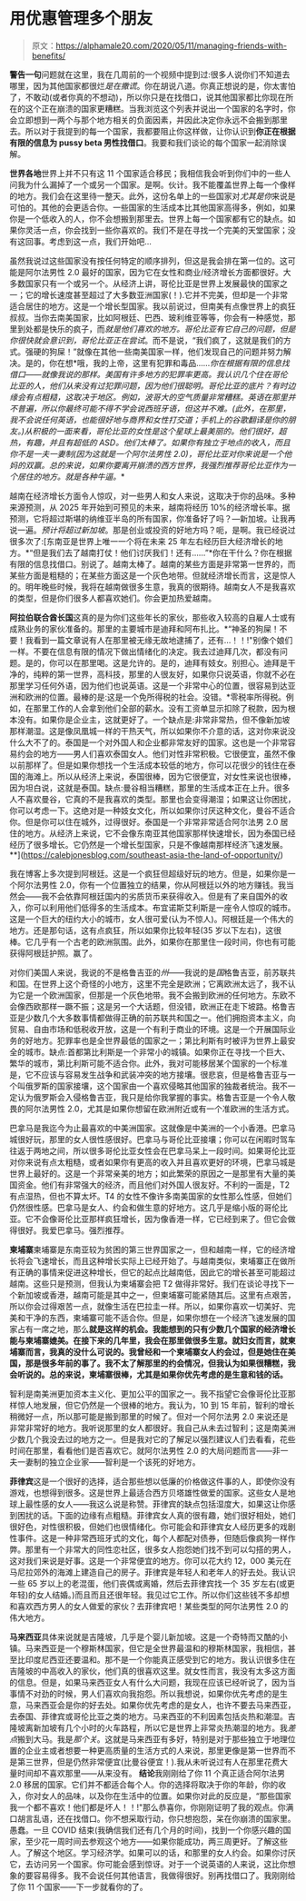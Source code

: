 # 用优惠管理多个朋友

> 原文：<https://alphamale20.com/2020/05/11/managing-friends-with-benefits/>

**警告一句**问题就在这里，我在几周前的一个视频中提到过:很多人说你们不知道去哪里，因为其他国家都很烂*是在撒谎*。你在胡说八道。你真正想说的是，你太害怕了，不敢动(或者你真的不想动)，所以你只是在找借口，说其他国家都比你现在所在的这个正在崩溃的国家更糟糕。当我浏览这个列表并说出一个国家的名字时，你会立即想到一两个与那个地方相关的负面因素，并因此决定你永远不会搬到那里去。所以对于我提到的每一个国家，我都要阻止你这样做，让你认识到**你正在根据有限的信息为 pussy beta 男性找借口**。我要和我们谈论的每个国家一起消除误解。

**世界各地**世界上并不只有这 11 个国家适合移民；我相信我会听到你们中的一些人问我为什么漏掉了一个或另一个国家。是啊。伙计。我不能覆盖世界上每一个像样的地方。我们会在这里待一整天。此外，这份名单上的一些国家对*尤其是你*来说是可怕的。其他的会更适合你。一些国家的生活成本比其他国家高得多，例如，如果你是一个低收入的人，你不会想搬到那里去。世界上每一个国家都有它的缺点。如果你灵活一点，你会找到一些你喜欢的。我们不是在寻找一个完美的天堂国家；没有这回事。考虑到这一点，我们开始吧...

虽然我说过这些国家没有按任何特定的顺序排列，但这是我会排在第一位的。这可能是阿尔法男性 2.0 最好的国家，因为它在女性和商业/经济增长方面都很好。大多数国家只有一个或另一个。从经济上讲，哥伦比亚是世界上发展最快的国家之一；它的增长速度甚至超过了大多数亚洲国家(！).它并不完美，但却是一个非常适合居住的地方。这是一个增长型国家。我以前说过，但南美有点像世界上的疯狂叔叔。当你去南美国家，比如阿根廷、巴西、玻利维亚等等，你会有一种感觉，那里到处都是快乐的疯子，而*就是他们喜欢的地方。哥伦比亚有它自己的问题，但是你很快就会意识到，哥伦比亚正在尝试*。而不是说，“我们疯了，这就是我们的方式。强硬的狗屎！”就像在其他一些南美国家一样，他们发现自己的问题并努力解决。是的，你在想*哦，我的上帝，这里有犯罪和毒品……*你在根据有限的信息找借口——就像我说的那样。美国有许多地方的犯罪率更高。我认识几个住在哥伦比亚的人，他们从来没有过犯罪问题，因为他们很聪明。哥伦比亚的底片？有时边缘会有点粗糙，这取决于地区。例如，波哥大的空气质量非常糟糕。英语在那里并不普遍，所以你最终可能不得不学会说西班牙语，但这并不难。(此外，在那里，我不会说任何英语，也能很好地与商界和女性打交道；手机上的谷歌翻译是你的朋友。)从积极的一面来看，哥伦比亚的女性是这个星球上最美丽的。他们很好，超热，有趣，并且有超低的 ASD。他们太棒了。如果你有独立于地点的收入，而且你不是一夫一妻制(因为这就是一个阿尔法男性 2.0)，哥伦比亚对你来说是一个他妈的双赢。总的来说，如果你要离开崩溃的西方世界，我强烈推荐哥伦比亚作为一个居住的地方。就是各种牛逼。**

越南在经济增长方面令人惊叹，对一些男人和女人来说，这取决于你的品味。多种来源预测，从 2025 年开始到可预见的未来，越南将经历 10%的经济增长率。据预测，它将超过斯堪的纳维亚半岛的所有国家，你准备好了吗？—新加坡。让我再说一遍。*预计将超过新加坡*。那是创业或投资的好地方吗？呃，是啊。我已经说过很多次了:[东南亚是世界上唯一一个将在未来 25 年左右经历巨大经济增长的地方。*“但是我们去了越南打仗！他们讨厌我们！还有……”*你在干什么？你在根据有限的信息找借口。别说了。越南太棒了。越南的某些方面是非常第一世界的，而某些方面是粗糙的；在某些方面这是一个灰色地带。但就经济增长而言，这是惊人的。明年晚些时候，我将在越南做很多生意，我真的很期待。越南女人不是我喜欢的类型，但是你们很多人都喜欢她们。你会更加热爱越南。

**阿拉伯联合酋长国**这真的是为你们这些年长的家伙，那些收入较高的自雇人士或有成熟业务的家伙准备的。那里的主要城市是迪拜和阿布扎比。*“神圣的狗屎！不要！我看到一篇文章说有人在那里被无缘无故地逮捕了，还有…！！!"别像个娘们一样。不要在信息有限的情况下做出情绪化的决定。我去过迪拜几次，都没有问题。是的，你可以在那里喝。这是允许的。是的，迪拜有妓女。别担心。迪拜是干净的，纯粹的第一世界，高科技，那里的人很友好，如果你只说英语，你就不必在那里学习任何外语，因为他们也说英语。这是一个非常中心的位置，很容易到达亚洲和欧洲的位置。最棒的是:这是一个免所得税的社会。没错。*零税率所得税。例如，在那里工作的人会拿到他们全部的薪水。没有工资单显示扣除了税款，因为根本没有。如果你是企业主，这就更好了。一个缺点是:非常非常热，但不像新加坡那样潮湿。这是像凤凰城一样的干热天气，所以如果你不介意的话，这对你来说没什么大不了的。泰国是一个对外国人和企业都非常友好的国家。这也是一个非常容易约会的地方——男人们喜欢泰国女人。他们对性非常积极。它很便宜，虽然不像以前那样了。但是如果你想找一个生活成本较低的地方，你可以花很少的钱住在泰国的海滩上。所以从经济上来说，泰国很棒，因为它很便宜，对女性来说也很棒，因为坦白说，这就是泰国。缺点:曼谷相当糟糕，那里的生活成本正在上升。很多人不喜欢曼谷，它真的不是我喜欢的类型。那里也会变得潮湿；如果这让你困扰，你可以考虑一下。这绝对是一种妓女文化，所以如果你讨厌这种文化，曼谷不适合你。但是你可以住在城外，过得很好。泰国是一个非常非常适合阿尔法男 2.0 居住的地方。从经济上来说，它不会像东南亚其他国家那样快速增长，因为泰国已经经历了很多增长。它仍然是一个增长型国家，只是不像越南那样经济飞速发展。**](https://calebjonesblog.com/southeast-asia-the-land-of-opportunity/)

我在博客上多次提到阿根廷。这是一个疯狂但超级好玩的地方。但是，如果你是一个阿尔法男性 2.0，你有一个位置独立的结果，你从阿根廷以外的地方赚钱。我当然会——我不会依靠阿根廷国内的劣质货币来获得收入。但是有了来自国外的收入，你可以利用他们低得多的生活成本。布宜诺斯艾利斯是一座令人惊叹的城市。这是一个巨大的纽约大小的城市，女人很可爱(认为不惊人)。阿根廷是一个伟大的地方。还是那句话，这有点疯狂，所以如果你比较年轻(35 岁以下左右)，这很棒。它几乎有一个古老的欧洲氛围。此外，如果你在那里住一段时间，你也有可能获得阿根廷护照。赢了。

对你们美国人来说，我说的不是格鲁吉亚的*州*——我说的是*国*格鲁吉亚，前苏联共和国。在世界上这个奇怪的小地方，这里不完全是欧洲；它离欧洲太远了，我不认为它是一个欧洲国家，但那是一个灰色地带。我不会搬到欧洲的任何地方。东欧不会像西欧那样一蹶不振；这是另一个大话题，但没错，欧洲正在走下坡路。格鲁吉亚是少数几个大多数事情都做得正确的前苏联共和国之一。他们拥抱资本主义，向贸易、自由市场和低税收开放，这是一个有利于商业的环境。这是一个开展国际业务的好地方。犯罪率也是全世界最低的国家之一；第比利斯有时被评为世界上最安全的城市。缺点:首都第比利斯是一个非常小的城镇。如果你正在寻找一个巨大、繁华的城市，第比利斯可能不适合你。此外，我对可能移居某个国家的一个标准是，它不应该与容易发生战争和武装冲突的地方接壤。很悲哀，但是格鲁吉亚与一个叫俄罗斯的国家接壤，这个国家由一个喜欢侵略其他国家的独裁者统治。我不一定认为俄罗斯会入侵格鲁吉亚，我只是给你我掌握的事实。格鲁吉亚是一个令人敬畏的阿尔法男性 2.0，尤其是如果你想留在欧洲附近或有一个准欧洲的生活方式。

巴拿马是我迄今为止最喜欢的中美洲国家。这就像是中美洲的一个小香港。巴拿马城很好玩，那里的女人很性感很好。巴拿马与哥伦比亚接壤；你可以在闲暇时驾车往返于两地之间，所以很多哥伦比亚女性会在巴拿马呆上一段时间。如果哥伦比亚对你来说有点太粗糙，或者如果你有更高的收入并且喜欢更好的环境，巴拿马城是世界上最好的。这是一个非常亲美的地方；如此繁荣的原因之一是那里有大量的美国资金。他们有非常强大的经济，而且他们对外国人很友好。不利的一面是，T2 有点湿热，但也不算太坏。T4 的女性不像许多南美国家的女性那么性感，但她们仍然很性感。巴拿马是女人、约会和做生意的好地方。这几乎是缩小版的哥伦比亚。它不会像哥伦比亚那样疯狂增长，因为像香港一样，它已经到来了。但它会做得很好。我爱巴拿马。强烈推荐。

**柬埔寨**柬埔寨是东南亚较为贫困的第三世界国家之一，但和越南一样，它的经济增长将会飞速增长，而且这种增长实际上已经开始了。与越南类似，柬埔寨正在做所有正确的事情来促进这种增长，但它的起点比越南低，因此它的增长甚至可能超过越南。这些只是预测，但我认为柬埔寨会把 T2 做得非常好。我们在谈论寻找下一个新加坡或香港，越南可能是其中之一，但柬埔寨可能紧随其后。这里有点艰苦，所以你会过得艰苦一点，就像生活在巴拉圭一样。所以，如果你喜欢一切美好、完美和干净的东西，柬埔寨可能不适合你。但是，如果你想在一个经济飞速发展的国家占有一席之地，那么**就是这样的机会。我能想到的只有少数几个国家的经济增长能与柬埔寨媲美。在接下来的几年里，我会在那里做很多生意。就妇女而言，就柬埔寨而言，我真的没什么可说的。我曾经和一个柬埔寨女人约会过，但是她住在美国，那是很多年前的事了。我不太了解那里的约会情况，但我认为如果很糟糕，我会听说的。总的来说，柬埔寨很棒，尤其是如果你优先考虑的是生意和钱的话。**

智利是南美洲更加资本主义化、更加公平的国家之一。我不指望它会像哥伦比亚那样惊人地发展，但它仍然是一个很棒的地方。我认为，10 到 15 年前，智利的增长稍微好一点，所以那可能是搬到那里的时候了。但对一个阿尔法男 2.0 来说还是非常非常好的地方。我听说那里的女人都很好。我自己从未去过智利；这是南美洲少数几个我没去过的地方之一。但是我对它的了解足以强烈建议人们去看看，花些时间在那里，看看他们是否喜欢它。就阿尔法男性 2.0 的大局问题而言——非一夫一妻制的独立企业家——智利是一个该死的好地方。

**菲律宾**这是一个很好的选择，适合那些想以低廉的价格做这件事的人，即使你没有游戏，也想得到很多。这是世界上最适合西方贝塔雄性做爱的国家。这些女人是地球上最性感的女人——我这么说是称赞。菲律宾的缺点包括湿度大，如果这让你感到困扰的话。下面的边缘有点粗糙。菲律宾女人真的很有趣，她们很好相处，她们很好色，对性很积极，但她们也很情绪化。你可能会和菲律宾女人经历更多的戏剧性事件。这是一种非常西班牙式的文化，每个人都配对债券，但随后像疯狗一样作弊。那里有一个非常大的同性恋社区，很多女人抱怨她们找不到可以勾搭的男人，这对我们来说是好事。这是一个非常便宜的地方。你可以花大约 12，000 美元在马尼拉郊外的海滩上建造自己的房子。菲律宾是年轻人和老年人的好去处。我认识一些 65 岁以上的老混蛋，他们丧偶或离婚，然后去菲律宾找一个 35 岁左右(或更年轻)的女人结婚。)而且而且还很年轻。我见过它工作。所以你们这些钱不多却想和喜欢西方男人的女人做爱的家伙？去菲律宾吧！某些类型的阿尔法男性 2.0 的伟大地方。

**马来西亚**具体来说就是吉隆坡，几乎是个婴儿新加坡。这是一个奇特而又酷的小镇。马来西亚是一个穆斯林国家，但它是全世界最温和的穆斯林国家，我相信，甚至比印度尼西亚还要温和。那不是一个你能真正感受到它的地方。我认识很多住在吉隆坡的中高收入的家伙，他们真的很喜欢这里。就女性而言，我没有太多这方面的信息。但是，如果马来西亚女人有什么大问题，我现在应该已经听说了，因为当事情不对劲的时候，男人们喜欢向我抱怨。所以我想说，如果你优先考虑的是生意，马来西亚会是你的好去处。如果你优先考虑的是女人，也许不要去马来西亚，去泰国、菲律宾或哥伦比亚之类的地方。马来西亚的不利因素包括炎热和潮湿。吉隆坡离新加坡有几个小时的火车路程，所以它是世界上非常炎热潮湿的地方。我*差点*搬到大马。我是*那个关*。这就是马来西亚有多好，特别是对于那些独立于地理位置的企业主或者想要一种更高质量的生活方式的人来说，那里更像是第一世界而不是第三世界，但是仍然非常便宜(比曼谷便宜！).我从未听说过有人在那里花费大量时间却不喜欢那里——从来没有。
**结论**我刚刚给了你 11 个真正适合阿尔法男 2.0 移居的国家。它们并不都适合每个人。你的选择将取决于你的年龄，你的收入，你对女人的品味，以及你在生活中的位置。如果你对此的反应是，“那些国家我一个都不喜欢！他们都是坏人！！!"那么恭喜你，你刚刚证明了我的观点。你满口胡言乱语，还在找借口。你不想采取行动，你只想抱怨，呆在你崩溃的国家里。愚蠢。一旦 COVID 结束(我确信我们还有几个月的时间)，找到一个你感兴趣的国家，至少花一周时间去参观这个地方——如果你能成功，两三周更好。了解这些人。了解这个地区。学习经济学。如果可以的话，和那里的女人约会。如果你讨厌它，去访问另一个国家。你可能会感到惊讶。对于一个说英语的人来说，这比你想象的要容易得多。我不会说任何其他语言，我做得很好。别再找借口了。我刚刚给了你 11 个国家——下一步就看你的了。